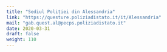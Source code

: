 ```yaml
---
title: "Sediul Poliției din Alessandria"
link: "https://questure.poliziadistato.it/it/Alessandria"
mail: "gab.quest.al@pecps.poliziadistato.it"
date: 2020-03-31
draft: false
weight: 110
---
```

